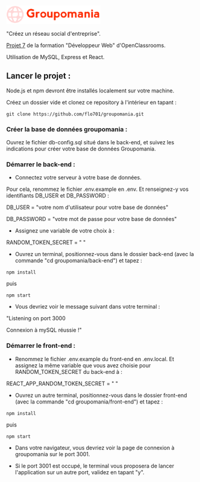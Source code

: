 ![Logo Groupomania](https://github.com/flo701/groupomania/blob/2eb63fe0bd9b867be2b97601ae3ac6271348b7ac/front-end/src/assets/logo/icon-left-font-2.png)

"Créez un réseau social d'entreprise".

[Projet 7](https://course.oc-static.com/projects/DWJ_FR_P7/DW+P7+28-09-2022+Sce%CC%81nario.pdf) de la formation "Développeur Web" d'OpenClassrooms.

Utilisation de MySQL, Express et React.

## Lancer le projet :
Node.js et npm devront être installés localement sur votre machine.

Créez un dossier vide et clonez ce repository à l'intérieur en tapant : 
```
git clone https://github.com/flo701/groupomania.git
```
### Créer la base de données groupomania :
Ouvrez le fichier db-config.sql situé dans le back-end, et suivez les indications pour créer votre base de données Groupomania.

### Démarrer le back-end :
- Connectez votre serveur à votre base de données. 

Pour cela, renommez le fichier .env.example en .env. Et renseignez-y vos identifiants DB_USER et DB_PASSWORD :

DB_USER = "votre nom d'utilisateur pour votre base de données" 

DB_PASSWORD = "votre mot de passe pour votre base de données"

- Assignez une variable de votre choix à :

RANDOM_TOKEN_SECRET = " "

- Ouvrez un terminal, positionnez-vous dans le dossier back-end (avec la commande "cd groupomania/back-end") et tapez :
```
npm install
```
puis
```
npm start
```
- Vous devriez voir le message suivant dans votre terminal : 

"Listening on port 3000

Connexion à mySQL réussie !"

### Démarrer le front-end :
- Renommez le fichier .env.example du front-end en .env.local. 
Et assignez la même variable que vous avez choisie pour RANDOM_TOKEN_SECRET du back-end à :

REACT_APP_RANDOM_TOKEN_SECRET = " "

- Ouvrez un autre terminal, positionnez-vous dans le dossier front-end (avec la commande "cd groupomania/front-end") et tapez :
```
npm install
```
puis
```
npm start
```
- Dans votre navigateur, vous devriez voir la page de connexion à groupomania sur le port 3001.

- Si le port 3001 est occupé, le terminal vous proposera de lancer l'application sur un autre port, validez en tapant "y".






